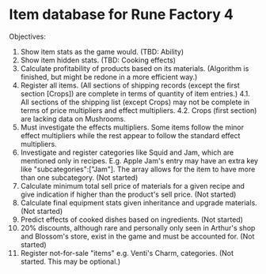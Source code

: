 # Item database for Rune Factory 4

Objectives:  
1. Show item stats as the game would. (TBD: Ability)  
2. Show item hidden stats. (TBD: Cooking effects)  
3. Calculate profitability of products based on its materials. (Algorithm is finished, but might be redone in a more efficient way.)
4. Register all items. (All sections of shipping records (except the first section [Crops]) are complete in terms of quantity of item entries.)
4.1. All sections of the shipping list (except Crops) may not be complete in terms of price multipliers and effect multipliers.
4.2. Crops (first section) are lacking data on Mushrooms.
5. Must investigate the effects multipliers. Some items follow the minor effect multipliers while the rest appear to follow the standard effect multipliers.
6. Investigate and register categories like Squid and Jam, which are mentioned only in recipes. E.g. Apple Jam's entry may have an extra key like "subcategories":["Jam"]. The array allows for the item to have more than one subcategory. (Not started)
7. Calculate minimum total sell price of materials for a given recipe and give indication if higher than the product's sell price. (Not started)
8. Calculate final equipment stats given inheritance and upgrade materials. (Not started)
9. Predict effects of cooked dishes based on ingredients. (Not started)
10. 20% discounts, although rare and personally only seen in Arthur's shop and Blossom's store, exist in the game and must be accounted for. (Not started)
11. Register not-for-sale "items" e.g. Venti's Charm, categories. (Not started. This may be optional.)
